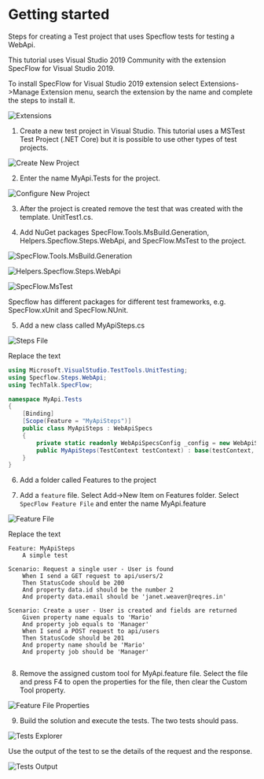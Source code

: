 # Getting started

Steps for creating a Test project that uses Specflow tests for testing a WebApi.

This tutorial uses Visual Studio 2019 Community with the extension SpecFlow for Visual Studio 2019.

To install SpecFlow for Visual Studio 2019 extension select Extensions->Manage Extension menu, search the extension by the name and complete the steps to install it.

![Extensions](specflow-extension.png)


1.	Create a new test project in Visual Studio. This tutorial uses a MSTest Test Project  (.NET Core) but it is possible to use other types of test projects.

![Create New Project](create-new-project.png)


2.	Enter the name MyApi.Tests for the project.

![Configure New Project](configure-new-project.png)


3.	After the project is created remove the test that was created with the template. UnitTest1.cs.


4.	Add NuGet packages SpecFlow.Tools.MsBuild.Generation, Helpers.Specflow.Steps.WebApi, and SpecFlow.MsTest to the project.

![SpecFlow.Tools.MsBuild.Generation](SpecFlow.Tools.MsBuild.Generation.png)

![Helpers.Specflow.Steps.WebApi](Helpers.Specflow.Steps.WebApi.png)

![SpecFlow.MsTest](SpecFlow.MsTest.png)

Specflow has different packages for different test frameworks, e.g. SpecFlow.xUnit and SpecFlow.NUnit.


5.	Add a new class called MyApiSteps.cs

![Steps File](add-steps-file.png)

Replace the text

```csharp
using Microsoft.VisualStudio.TestTools.UnitTesting;
using Specflow.Steps.WebApi;
using TechTalk.SpecFlow;

namespace MyApi.Tests
{
    [Binding]
    [Scope(Feature = "MyApiSteps")]
    public class MyApiSteps : WebApiSpecs
    {
        private static readonly WebApiSpecsConfig _config = new WebApiSpecsConfig { BaseUrl = "https://reqres.in" };
        public MyApiSteps(TestContext testContext) : base(testContext, _config) { }
    }
}
```


6.	Add a folder called Features to the project


7.	Add a `feature` file. Select Add->New Item on Features folder. Select `SpecFlow Feature File` and enter the name MyApi.feature

![Feature File](add-feature-file.png)

Replace the text

```
Feature: MyApiSteps
	A simple test

Scenario: Request a single user - User is found
	When I send a GET request to api/users/2
	Then StatusCode should be 200
	And property data.id should be the number 2
	And property data.email should be 'janet.weaver@reqres.in'

Scenario: Create a user - User is created and fields are returned
	Given property name equals to 'Mario'
	And property job equals to 'Manager'
	When I send a POST request to api/users
	Then StatusCode should be 201
	And property name should be 'Mario'
	And property job should be 'Manager'
	
```


8.	Remove the assigned custom tool for MyApi.feature file. Select the file and press F4 to open the properties for the file, then clear the Custom Tool property.

![Feature File Properties](feature-file-properties.png)


9.	Build the solution and execute the tests. The two tests should pass.

![Tests Explorer](test-explorer.png)

Use the output of the test to se the details of the request and the response.

![Tests Output](test-output.png)

